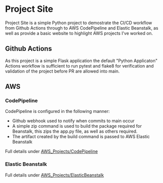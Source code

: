 # Project Site
Project Site is a simple Python project to demostrate the CI/CD workflow from Github Actions through to AWS CodePipeline and Elastic Beanstalk, as well as provide a basic website to highlight AWS projects I've worked on.

## Github Actions
As this project is a simple Flask application the default "Python Applicaton" Actions workflow is sufficient to run pytest and flake8 for verification and validation of the project before PR are allowed into main.

## AWS
### CodePipeline
CodePipeline is configured in the following manner:
* Github webhook used to notify when commits to main occur
* A simple zip command is used to build the package required for Beanstalk, this zips the app.py file, as well as others required.
* The artifact created by the build command is passed to AWS Elastic Beanstalk

Full details under [AWS_Projects/CodePipeline](https://github.com/Deepthisasi89/AWS_Projects/blob/main/CodePipeline/)
### Elastic Beanstalk
Full details under [AWS_Projects/ElasticBeanstalk](https://github.com/Deepthisasi89/AWS_Projects/tree/main/ElasticBeanstalk)
